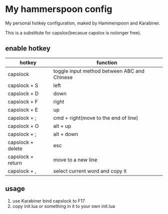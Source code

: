 # My hammerspoon config

My personal hotkey configuration, maked by Hammerspoon and Karabiner.

This is a substitute for capslox(becasue capslox is nolonger free).

## enable hotkey

| hotkey | function |
| --- | --- |
| capslock | toggle input method between ABC and Chinese |
| capslock + S | left |
| capslock + D | down |
| capslock + F | right |
| capslock + E | up |
| capslock + ; | cmd + right(move to the end of line) |
| capslock + O | alt + up |
| capslock + ; | alt + down |
| capslock + delete | esc |
| capslock + return | move to a new line |
| capslock + , | select current word and copy it |

## usage
1. use Karabiner bind capslock to F17
2. copy init.lua or something in it to your own init.lua